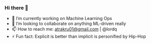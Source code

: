 ### Hi there 👋

<!--
**trakru/trakru** is a ✨ _special_ ✨ repository because its `README.md` (this file) appears on your GitHub profile.

Here are some ideas to get you started:

-->

- 🔭 I’m currently working on Machine Learning Ops
- 👯 I’m looking to collaborate on anything ML-driven really
- 📫 How to reach me: atrakru01@gmail.com | @lordq
- ⚡ Fun fact: Explicit is better than implicit is personified by Hip-Hop
